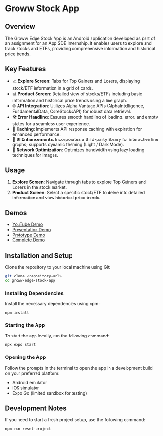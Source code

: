 

# Groww Stock App

## Overview

The Groww Edge Stock App is an Android application developed as part of an assignment for an App SDE Internship. It enables users to explore and track stocks and ETFs, providing comprehensive information and historical price trends.

## Key Features

- 📈 **Explore Screen**: Tabs for Top Gainers and Losers, displaying stock/ETF information in a grid of cards.
- 📊 **Product Screen**: Detailed view of stocks/ETFs including basic information and historical price trends using a line graph.
- 🌐 **API Integration**: Utilizes Alpha Vantage APIs (AlphaIntelligence, FundamentalData, CoreStocksAPI) for robust data retrieval.
- 🛠️ **Error Handling**: Ensures smooth handling of loading, error, and empty states for a seamless user experience.
- 🔄 **Caching**: Implements API response caching with expiration for enhanced performance.
- 🎨 **UI Enhancements**: Incorporates a third-party library for interactive line graphs; supports dynamic theming (Light / Dark Mode).
- 📡 **Network Optimization**: Optimizes bandwidth using lazy loading techniques for images.

## Usage

1. **Explore Screen**: Navigate through tabs to explore Top Gainers and Losers in the stock market.
2. **Product Screen**: Select a specific stock/ETF to delve into detailed information and view historical price trends.

## Demos
- [YouTube Demo](https://www.youtube.com/watch?v=WZzIhNmGfug)
- [Presentation Demo](https://drive.google.com/file/d/1Amfb4ULktImNenVawxu3F8CJCSXDxxAg/view)
- [Prototype Demo](https://drive.google.com/file/d/1j4vinIKZxyiNReVkm4Wx96GogKdJI6pe/view?usp=sharing)
- [Complete Demo](https://new.express.adobe.com/id/urn:aaid:sc:AP:e5f7b802-24d4-46ad-872d-9de8becc3849?invite=true&promoid=Z2G1FQKR&mv=other)

## Installation and Setup


Clone the repository to your local machine using Git:

```bash
git clone <repository-url>
cd groww-edge-stock-app
```

### Installing Dependencies

Install the necessary dependencies using npm:

```bash
npm install
```

### Starting the App

To start the app locally, run the following command:

```bash
npx expo start
```

### Opening the App

Follow the prompts in the terminal to open the app in a development build on your preferred platform:

- Android emulator
- iOS simulator
- Expo Go (limited sandbox for testing)

## Development Notes

If you need to start a fresh project setup, use the following command:

```bash
npm run reset-project
```



